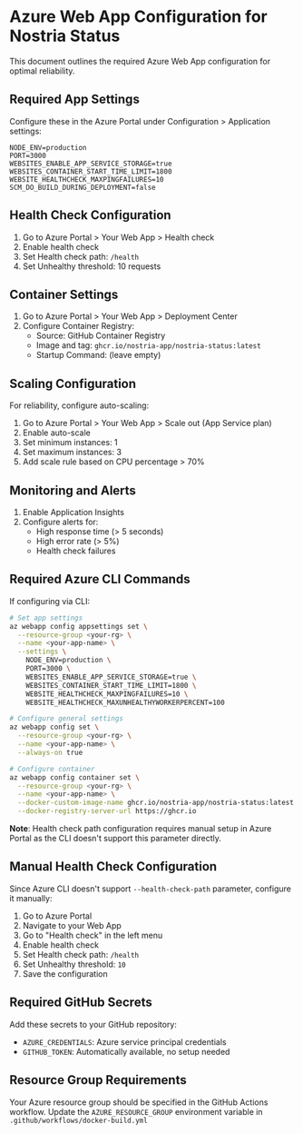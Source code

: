 # Azure Web App Configuration for Nostria Status

This document outlines the required Azure Web App configuration for optimal reliability.

## Required App Settings

Configure these in the Azure Portal under Configuration > Application settings:

```
NODE_ENV=production
PORT=3000
WEBSITES_ENABLE_APP_SERVICE_STORAGE=true
WEBSITES_CONTAINER_START_TIME_LIMIT=1800
WEBSITE_HEALTHCHECK_MAXPINGFAILURES=10
SCM_DO_BUILD_DURING_DEPLOYMENT=false
```

## Health Check Configuration

1. Go to Azure Portal > Your Web App > Health check
2. Enable health check
3. Set Health check path: `/health`
4. Set Unhealthy threshold: 10 requests

## Container Settings

1. Go to Azure Portal > Your Web App > Deployment Center
2. Configure Container Registry:
   - Source: GitHub Container Registry
   - Image and tag: `ghcr.io/nostria-app/nostria-status:latest`
   - Startup Command: (leave empty)

## Scaling Configuration

For reliability, configure auto-scaling:

1. Go to Azure Portal > Your Web App > Scale out (App Service plan)
2. Enable auto-scale
3. Set minimum instances: 1
4. Set maximum instances: 3
5. Add scale rule based on CPU percentage > 70%

## Monitoring and Alerts

1. Enable Application Insights
2. Configure alerts for:
   - High response time (> 5 seconds)
   - High error rate (> 5%)
   - Health check failures

## Required Azure CLI Commands

If configuring via CLI:

```bash
# Set app settings
az webapp config appsettings set \
  --resource-group <your-rg> \
  --name <your-app-name> \
  --settings \
    NODE_ENV=production \
    PORT=3000 \
    WEBSITES_ENABLE_APP_SERVICE_STORAGE=true \
    WEBSITES_CONTAINER_START_TIME_LIMIT=1800 \
    WEBSITE_HEALTHCHECK_MAXPINGFAILURES=10 \
    WEBSITE_HEALTHCHECK_MAXUNHEALTHYWORKERPERCENT=100

# Configure general settings
az webapp config set \
  --resource-group <your-rg> \
  --name <your-app-name> \
  --always-on true

# Configure container
az webapp config container set \
  --resource-group <your-rg> \
  --name <your-app-name> \
  --docker-custom-image-name ghcr.io/nostria-app/nostria-status:latest \
  --docker-registry-server-url https://ghcr.io
```

**Note**: Health check path configuration requires manual setup in Azure Portal as the CLI doesn't support this parameter directly.

## Manual Health Check Configuration

Since Azure CLI doesn't support `--health-check-path` parameter, configure it manually:

1. Go to Azure Portal
2. Navigate to your Web App
3. Go to "Health check" in the left menu
4. Enable health check
5. Set Health check path: `/health`
6. Set Unhealthy threshold: `10`
7. Save the configuration

## Required GitHub Secrets

Add these secrets to your GitHub repository:

- `AZURE_CREDENTIALS`: Azure service principal credentials
- `GITHUB_TOKEN`: Automatically available, no setup needed

## Resource Group Requirements

Your Azure resource group should be specified in the GitHub Actions workflow.
Update the `AZURE_RESOURCE_GROUP` environment variable in `.github/workflows/docker-build.yml`
